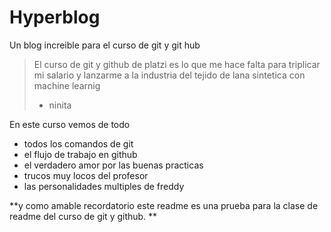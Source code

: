 # Hyperblog
Un blog increible para el curso de git y git hub
> El curso de git y github de platzi es lo que me hace falta para triplicar mi salario y lanzarme a la industria del tejido de lana sintetica con machine learnig
> - ninita

En este curso vemos de todo
* todos los comandos de git
* el flujo de trabajo en github
* el verdadero amor por las buenas practicas
* trucos muy locos del profesor
* las personalidades multiples de freddy

**y como amable recordatorio este readme es una prueba para la clase de readme del curso de git y github. 
**